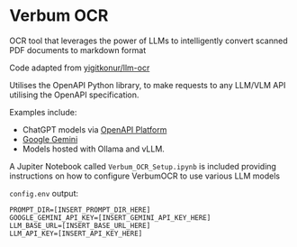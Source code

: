 # Verbum OCR
OCR tool that leverages the power of LLMs to intelligently convert scanned PDF documents to markdown format 

Code adapted from [yigitkonur/llm-ocr](https://github.com/yigitkonur/llm-ocr)

Utilises the OpenAPI Python library, to make requests to any LLM/VLM API utilising the OpenAPI specification.

Examples include:
- ChatGPT models via [OpenAPI Platform](https://platform.openai.com/docs/api-reference/responses/create)
- [Google Gemini](https://ai.google.dev/gemini-api/docs/openai)
- Models hosted with Ollama and vLLM. 

A Jupiter Notebook called `Verbum_OCR_Setup.ipynb` is included providing instructions on how to configure VerbumOCR to use various LLM models

`config.env` output:
```
PROMPT_DIR=[INSERT_PROMPT_DIR_HERE]
GOOGLE_GEMINI_API_KEY=[INSERT_GEMINI_API_KEY_HERE]
LLM_BASE_URL=[INSERT_BASE_URL_HERE]
LLM_API_KEY=[INSERT_API_KEY_HERE]
```
